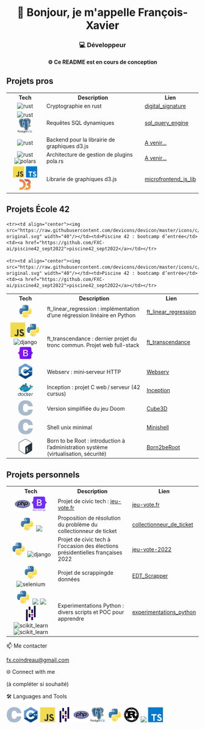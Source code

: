 <h1 align="center">👋 Bonjour, je m'appelle François-Xavier</h1> <h3 align="center">💻 Développeur</h3> <h4 align="center">⚙️ Ce README est en cours de conception</h4>

## Projets pros

<table>
  <tr> <th>Tech</th> <th>Description</th> <th>Lien</th> </tr> 
  <tr> <td align="center"><img src="https://upload.wikimedia.org/wikipedia/commons/d/d5/Rust_programming_language_black_logo.svg" alt="rust" width="40" height="40"/></td> <td>Cryptographie en rust</td> <td><a href="https://github.com/FXC-ai/digital_signature">digital_signature</a></td> </tr>
  <tr> <td align="center"><img src="https://upload.wikimedia.org/wikipedia/commons/d/d5/Rust_programming_language_black_logo.svg" alt="rust" width="40" height="40"/> <img src="https://raw.githubusercontent.com/devicons/devicon/master/icons/postgresql/postgresql-original-wordmark.svg" width="40"/></td> <td>Requêtes SQL dynamiques</td> <td><a href="https://github.com/FXC-ai/sql_query_engine">sql_query_engine</a></td> </tr>
  
  <tr> <td align="center"><img src="https://upload.wikimedia.org/wikipedia/commons/d/d5/Rust_programming_language_black_logo.svg" alt="rust" width="40" height="40"/></td> <td>Backend pour la librairie de graphiques d3.js</td> <td><a href="">A venir...</a></td> </tr>  

  <tr> <td align="center"><img src="https://upload.wikimedia.org/wikipedia/commons/d/d5/Rust_programming_language_black_logo.svg" alt="rust" width="40" height="40"/><img src="https://encrypted-tbn0.gstatic.com/images?q=tbn:ANd9GcSl2tLN_XyrGc4oW_Kn-VPBbwQiCVdhiD2tsQ&s" alt="polars" width="120" height="40"/></td> <td>Architecture de gestion de plugins pola.rs</td> <td><a href="">A venir...</a></td> </tr>

  <tr> <td align="center"> <img src="https://raw.githubusercontent.com/devicons/devicon/master/icons/javascript/javascript-original.svg" width="30"/> <img src="https://raw.githubusercontent.com/devicons/devicon/master/icons/typescript/typescript-original.svg" width="30"/> <img src="https://raw.githubusercontent.com/devicons/devicon/master/icons/d3js/d3js-original.svg" width="30"/> </td> <td>Librarie de graphiques d3.js</td> <td><a href="https://github.com/FXC-ai/microfrontend_js_lib">microfrontend_js_lib</a></td> </tr>
</table>

## Projets École 42

<table>
  
  <tr><th>Tech</th><th>Description</th><th>Lien</th></tr>
  <tr><td align="center"><img src="https://raw.githubusercontent.com/devicons/devicon/master/icons/python/python-original.svg" width="40"/></td><td>ft_linear_regression : implémentation d’une régression linéaire en Python</td><td><a href="https://github.com/FXC-ai/ft_linear_regression">ft_linear_regression</a></td></tr>
  <tr><td align="center"><img src="https://raw.githubusercontent.com/devicons/devicon/master/icons/javascript/javascript-original.svg" width="40"/><img src="https://raw.githubusercontent.com/devicons/devicon/master/icons/python/python-original.svg" width="40"/><img src="https://cdn.worldvectorlogo.com/logos/django.svg" alt="django" width="40" height="40"/><img src="https://raw.githubusercontent.com/devicons/devicon/master/icons/bootstrap/bootstrap-original.svg" width="40"/></td><td>ft_transcendance : dernier projet du tronc commun. Projet web full-stack</td><td><a href="https://github.com/FXC-ai/ft_transcendance">ft_transcendance</a></td></tr>
  <tr><td align="center"><img src="https://raw.githubusercontent.com/devicons/devicon/master/icons/cplusplus/cplusplus-original.svg" width="40"/></td><td>Webserv : mini‑serveur HTTP</td><td><a href="https://github.com/FXC-ai/webserv">Webserv</a></td></tr>
  <tr><td align="center"><img src="https://raw.githubusercontent.com/devicons/devicon/master/icons/docker/docker-original-wordmark.svg" width="40"/></td><td>Inception : projet C web / serveur (42 cursus)</td><td><a href="https://github.com/FXC-ai/inception">Inception</a></td></tr>

  <tr><td align="center"><img src="https://raw.githubusercontent.com/devicons/devicon/master/icons/c/c-original.svg" width="40"/></td><td>Version simplifiée du jeu Doom</td><td><a href="https://github.com/FXC-ai/Cube3D">Cube3D</a></td></tr>
  <tr><td align="center"><img src="https://raw.githubusercontent.com/devicons/devicon/master/icons/c/c-original.svg" width="40"/></td><td>Shell unix minimal</td><td><a href="https://github.com/FXC-ai/Minishell">Minishell</a></td></tr>


  <tr><td align="center"><img src="https://raw.githubusercontent.com/devicons/devicon/master/icons/bash/bash-original.svg" width="40"/></td><td>Born to be Root : introduction à l’administration système (virtualisation, sécurité)</td><td><a href="https://github.com/FXC-ai/Born2beRoot">Born2beRoot</a></td></tr>

  
    <tr><td align="center"><img src="https://raw.githubusercontent.com/devicons/devicon/master/icons/c/c-original.svg" width="40"/></td><td>Piscine 42 : bootcamp d’entrée</td><td><a href="https://github.com/FXC-ai/piscine42_sept2022">piscine42_sept2022</a></td></tr>

    <tr><td align="center"><img src="https://raw.githubusercontent.com/devicons/devicon/master/icons/c/c-original.svg" width="40"/></td><td>Piscine 42 : bootcamp d’entrée</td><td><a href="https://github.com/FXC-ai/piscine42_sept2022">piscine42_sept2022</a></td></tr>
</table>




## Projets personnels

<table>
  <tr><th>Tech</th><th>Description</th><th>Lien</th></tr>
  <tr><td align="center"><img src="https://raw.githubusercontent.com/devicons/devicon/master/icons/php/php-original.svg" width="40"/> <img src="https://raw.githubusercontent.com/devicons/devicon/master/icons/bootstrap/bootstrap-plain-wordmark.svg" alt="bootstrap" width="40" height="40"/> </td><td>Projet de civic tech : <a href="www.jeu-vote.fr">jeu-vote.fr</a></td><td><a href="https://github.com/FXC-ai/jeu-vote.fr">jeu-vote.fr</a></td></tr>
  <tr><td align="center"><img src="https://raw.githubusercontent.com/devicons/devicon/master/icons/python/python-original.svg" width="40"/>    <img src="https://upload.wikimedia.org/wikipedia/commons/3/38/Jupyter_logo.svg" width="40"/>        </td><td>Proposition de résolution du problème du collectionneur de ticket</td><td><a href="https://github.com/FXC-ai/collectionneur_de_ticket">collectionneur_de_ticket</a></td></tr>
  <tr><td align="center"><img src="https://raw.githubusercontent.com/devicons/devicon/master/icons/python/python-original.svg" width="40"/>  <img src="https://cdn.worldvectorlogo.com/logos/django.svg" alt="django" width="40" height="40"/></td><td>Projet de civic tech à l'occasion des élections présidentielles françaises 2022</td><td><a href="https://github.com/FXC-ai/jeu-vote-2022">jeu-vote-2022</a></td></tr>
  <tr><td align="center"><img src="https://raw.githubusercontent.com/devicons/devicon/master/icons/python/python-original.svg" width="40"/> <img src="https://raw.githubusercontent.com/detain/svg-logos/780f25886640cef088af994181646db2f6b1a3f8/svg/selenium-logo.svg" alt="selenium" width="40" height="40"/></td><td>Projet de scrappingde données</td><td><a href="https://github.com/FXC-ai/EDT_Scrapper">EDT_Scrapper</a></td></tr>
  <tr><td align="center"><img src="https://raw.githubusercontent.com/devicons/devicon/master/icons/python/python-original.svg" width="40"/>   <img src="https://upload.wikimedia.org/wikipedia/commons/a/ae/Keras_logo.svg" width="40"/>    
  <img src="https://upload.wikimedia.org/wikipedia/commons/8/84/Matplotlib_icon.svg" width="40"/> <img src="https://raw.githubusercontent.com/devicons/devicon/2ae2a900d2f041da66e950e4d48052658d850630/icons/pandas/pandas-original.svg" width="40"/>
  <img src="https://upload.wikimedia.org/wikipedia/commons/0/05/Scikit_learn_logo_small.svg" alt="scikit_learn" width="40" height="40"/>
  <img src="https://upload.wikimedia.org/wikipedia/commons/3/31/NumPy_logo_2020.svg" alt="scikit_learn"  height="40"/>
  </td><td>Experimentations Python : divers scripts et POC pour apprendre</td><td><a href="https://github.com/FXC-ai/experimentations_python">experimentations_python</a></td></tr>
</table>

📫 Me contacter

fx.coindreau@gmail.com

🌐 Connect with me

(à compléter si souhaité)

🛠️ Languages and Tools

<p align="left"> <img src="https://raw.githubusercontent.com/devicons/devicon/master/icons/c/c-original.svg" width="40"/> <img src="https://raw.githubusercontent.com/devicons/devicon/master/icons/cplusplus/cplusplus-original.svg" width="40"/> <img src="https://raw.githubusercontent.com/devicons/devicon/master/icons/javascript/javascript-original.svg" width="40"/> <img src="https://raw.githubusercontent.com/devicons/devicon/2ae2a900d2f041da66e950e4d48052658d850630/icons/pandas/pandas-original.svg" width="40"/> <img src="https://raw.githubusercontent.com/devicons/devicon/master/icons/php/php-original.svg" width="40"/> <img src="https://raw.githubusercontent.com/devicons/devicon/master/icons/postgresql/postgresql-original-wordmark.svg" width="40"/> <img src="https://raw.githubusercontent.com/devicons/devicon/master/icons/python/python-original.svg" width="40"/> <img src="https://raw.githubusercontent.com/devicons/devicon/master/icons/rust/rust-plain.svg" width="40"/> <img src="https://www.vectorlogo.zone/logos/tensorflow/tensorflow-icon.svg" width="40"/> <img src="https://raw.githubusercontent.com/devicons/devicon/master/icons/typescript/typescript-original.svg" width="40"/> </p>
